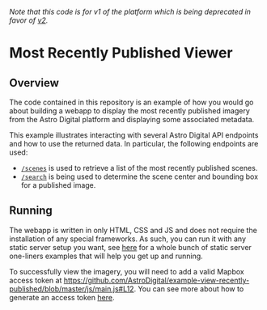 _Note that this code is for v1 of the platform which is being deprecated in favor of [v2](https://docs.astrodigital.com/v2.0)._

# Most Recently Published Viewer

## Overview

The code contained in this repository is an example of how you would go about building a webapp to display the most recently published imagery from the Astro Digital platform and displaying some associated metadata.

This example illustrates interacting with several Astro Digital API endpoints and how to use the returned data. In particular, the following endpoints are used:

- [`/scenes`](http://docs.astrodigital.com/v1.0/docs/scenes) is used to retrieve a list of the most recently published scenes.
- [`/search`](http://docs.astrodigital.com/v1.0/docs/search) is being used to determine the scene center and bounding box for a published image.

## Running

The webapp is written in only HTML, CSS and JS and does not require the installation of any special frameworks. As such, you can run it with any static server setup you want, see [here](https://gist.github.com/willurd/5720255) for a whole bunch of static server one-liners examples that will help you get up and running.

To successfully view the imagery, you will need to add a valid Mapbox access token at https://github.com/AstroDigital/example-view-recently-published/blob/master/js/main.js#L12. You can see more about how to generate an access token [here](https://www.mapbox.com/help/create-api-access-token/).
